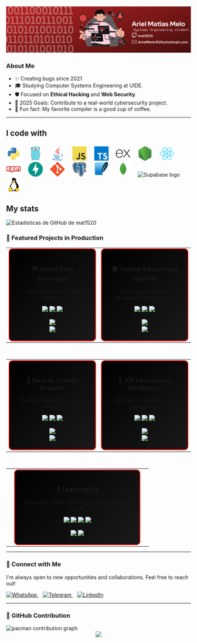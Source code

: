 ![Banner](images/BANNER.png)
### About Me

- ✨ Creating bugs since 2021
- 🎓 Studying Computer Systems Engineering at UIDE.
- 🛡️ Focused on **Ethical Hacking** and **Web Security**.
- 🎯 2025 Goals: Contribute to a real-world cybersecurity project.
- 🎲 Fun fact: My favorite compiler is a good cup of coffee.

---

<h2 align="left">I code with</h2>

###

<div align="left">
  <img src="https://raw.githubusercontent.com/devicons/devicon/master/icons/python/python-original.svg" height="40" alt="Python logo" />
  <img width="12" />
  <img src="https://raw.githubusercontent.com/devicons/devicon/master/icons/go/go-original.svg" height="40" alt="Go logo" />
  <img width="12" />
  <img src="https://raw.githubusercontent.com/devicons/devicon/master/icons/java/java-original.svg" height="40" alt="Java logo" />
  <img width="12" />
  <img src="https://raw.githubusercontent.com/devicons/devicon/master/icons/javascript/javascript-original.svg" height="40" alt="JavaScript logo" />
  <img width="12" />
  <img src="https://raw.githubusercontent.com/devicons/devicon/master/icons/typescript/typescript-original.svg" height="40" alt="TypeScript logo" />
  <img width="12" />
  <img src="https://raw.githubusercontent.com/devicons/devicon/master/icons/express/express-original.svg" height="40" alt="Express logo" />
  <img width="12" />
  <img src="https://raw.githubusercontent.com/devicons/devicon/master/icons/nodejs/nodejs-original.svg" height="40" alt="Node.js logo" />
  <img width="12" />
  <img src="https://raw.githubusercontent.com/devicons/devicon/master/icons/react/react-original.svg" height="40" alt="React logo" />
  <img width="12" />
  <img src="https://raw.githubusercontent.com/devicons/devicon/master/icons/npm/npm-original-wordmark.svg" height="40" alt="NPM logo" />
  <img width="12" />
  <img src="https://raw.githubusercontent.com/devicons/devicon/master/icons/fastapi/fastapi-original.svg" height="40" alt="FastAPI logo" />
  <img width="12" />
  <img src="https://raw.githubusercontent.com/devicons/devicon/master/icons/git/git-original.svg" height="40" alt="Git logo" />
  <img width="12" />
  <img src="https://raw.githubusercontent.com/devicons/devicon/master/icons/postgresql/postgresql-original.svg" height="40" alt="PostgreSQL logo" />
  <img width="12" />
  <img src="https://raw.githubusercontent.com/devicons/devicon/master/icons/sqlite/sqlite-original.svg" height="40" alt="SQLite logo" />
  <img width="12" />
  <img src="https://raw.githubusercontent.com/devicons/devicon/master/icons/mongodb/mongodb-original.svg" height="40" alt="MongoDB logo" />
  <img width="12" />
  <img src="https://raw.githubusercontent.com/simple-icons/simple-icons/develop/icons/supabase.svg" height="40" alt="Supabase logo" />
  <img width="12" />
  <img src="https://raw.githubusercontent.com/devicons/devicon/master/icons/linux/linux-original.svg" height="40" alt="Linux logo" />
</div>

###

<h2 align="left">My stats</h2>

![Estadísticas de GitHub de mat1520](https://github-readme-stats.vercel.app/api?username=mat1520&show_icons=true&theme=shadow_red&count_private=true&hide_border=true&rank_icon=github)




### 🚀 Featured Projects in Production

<!-- First row of projects -->
<table>
  <tr>
    <td align="center" width="50%">
      <div style="border: 2px solid #FF0000; border-radius: 10px; padding: 20px; background: linear-gradient(135deg, #000000 0%, #1a1a1a 100%);">
        <h3>💳 Credit Card Generator</h3>
        <p><em>Luhn Algorithm • Card Validation</em></p>
        <img src="https://img.shields.io/badge/JavaScript-F7DF1E?style=for-the-badge&logo=javascript&logoColor=black" />
        <img src="https://img.shields.io/badge/HTML5-E34F26?style=for-the-badge&logo=html5&logoColor=white" />
        <img src="https://img.shields.io/badge/CSS3-1572B6?style=for-the-badge&logo=css3&logoColor=white" />
        <br/><br/>
        <a href="https://github.com/mat1520/Credit-Card-Gen-Luhn">
          <img src="https://img.shields.io/badge/💻_Source_Code-000000?style=for-the-badge&logo=github&logoColor=white" />
        </a>
        <br/>
        <a href="https://credit-cart-gen-luhn.vercel.app">
          <img src="https://img.shields.io/badge/🌐_Live_Demo-FF0000?style=for-the-badge&logo=vercel&logoColor=white" />
        </a>
      </div>
    </td>
    <td align="center" width="50%">
      <div style="border: 2px solid #FF0000; border-radius: 10px; padding: 20px; background: linear-gradient(135deg, #000000 0%, #1a1a1a 100%);">
        <h3>📚 Yachay Educational Platform</h3>
        <p><em>Learning Platform • Academic Management</em></p>
        <img src="https://img.shields.io/badge/React-20232A?style=for-the-badge&logo=react&logoColor=61DAFB" />
        <img src="https://img.shields.io/badge/Node.js-43853D?style=for-the-badge&logo=node.js&logoColor=white" />
        <img src="https://img.shields.io/badge/PostgreSQL-316192?style=for-the-badge&logo=postgresql&logoColor=white" />
        <br/><br/>
        <a href="https://github.com/mat1520/yachay-app">
          <img src="https://img.shields.io/badge/💻_Source_Code-000000?style=for-the-badge&logo=github&logoColor=white" />
        </a>
        <br/>
        <a href="https://yachay-app.vercel.app/">
          <img src="https://img.shields.io/badge/🌐_Live_Demo-FF0000?style=for-the-badge&logo=vercel&logoColor=white" />
        </a>
      </div>
    </td>
  </tr>
</table>

<br/>

<!-- Second row of projects -->
<table>
  <tr>
    <td align="center" width="50%">
      <div style="border: 2px solid #FF0000; border-radius: 10px; padding: 20px; background: linear-gradient(135deg, #000000 0%, #1a1a1a 100%);">
        <h3>🏦 Buro de Crédito Ecuador</h3>
        <p><em>Credit Evaluation System • Fintech</em></p>
        <img src="https://img.shields.io/badge/HTML-E34F26?style=for-the-badge&logo=html5&logoColor=white" />
        <img src="https://img.shields.io/badge/JavaScript-F7DF1E?style=for-the-badge&logo=javascript&logoColor=black" />
        <img src="https://img.shields.io/badge/CSS-1572B6?style=for-the-badge&logo=css3&logoColor=white" />
        <br/><br/>
        <a href="https://github.com/mat1520/BURO-DE-CREDITO-EC">
          <img src="https://img.shields.io/badge/💻_Source_Code-000000?style=for-the-badge&logo=github&logoColor=white" />
        </a>
        <br/>
        <a href="https://buro.vercel.app/">
          <img src="https://img.shields.io/badge/🌐_Live_Demo-FF0000?style=for-the-badge&logo=vercel&logoColor=white" />
        </a>
      </div>
    </td>
    <td align="center" width="50%">
      <div style="border: 2px solid #FF0000; border-radius: 10px; padding: 20px; background: linear-gradient(135deg, #000000 0%, #1a1a1a 100%);">
        <h3>📄 API Facturación Electrónica</h3>
        <p><em>REST API • SRI Ecuador • Digital Billing</em></p>
        <img src="https://img.shields.io/badge/Python-3776AB?style=for-the-badge&logo=python&logoColor=white" />
        <img src="https://img.shields.io/badge/FastAPI-005571?style=for-the-badge&logo=fastapi&logoColor=white" />
        <img src="https://img.shields.io/badge/PostgreSQL-316192?style=for-the-badge&logo=postgresql&logoColor=white" />
        <br/><br/>
        <a href="https://github.com/mat1520/api-facturacion-electronica-ecuador">
          <img src="https://img.shields.io/badge/💻_Source_Code-000000?style=for-the-badge&logo=github&logoColor=white" />
        </a>
        <br/>
        <a href="https://api-facturacion-electronica-ecuador.onrender.com">
          <img src="https://img.shields.io/badge/🌐_API_Endpoint-FF0000?style=for-the-badge&logo=render&logoColor=white" />
        </a>
      </div>
    </td>
  </tr>
</table>

<br/>

<!-- Final featured project -->
<table>
  <tr>
    <td align="center">
      <div style="border: 2px solid #FF0000; border-radius: 10px; padding: 20px; background: linear-gradient(135deg, #000000 0%, #1a1a1a 100%); width: 80%;">
        <h3>📖 Learning Git</h3>
        <p><em>Complete Guide • Version Control • Google OAuth</em></p>
        <img src="https://img.shields.io/badge/Git-F05032?style=for-the-badge&logo=git&logoColor=white" />
        <img src="https://img.shields.io/badge/GitHub-100000?style=for-the-badge&logo=github&logoColor=white" />
        <img src="https://img.shields.io/badge/Google_OAuth-4285F4?style=for-the-badge&logo=google&logoColor=white" />
        <img src="https://img.shields.io/badge/TypeScript-007ACC?style=for-the-badge&logo=typescript&logoColor=white" />
        <br/><br/>
        <a href="https://github.com/mat1520/Learning-Git">
          <img src="https://img.shields.io/badge/💻_Source_Code-000000?style=for-the-badge&logo=github&logoColor=white" />
        </a>
        <a href="https://learning-git-hazel.vercel.app">
          <img src="https://img.shields.io/badge/🌐_Live_Demo-FF0000?style=for-the-badge&logo=vercel&logoColor=white" />
        </a>
      </div>
    </td>
  </tr>
</table>
  
</div>

---
### 🤝 Connect with Me

I'm always open to new opportunities and collaborations. Feel free to reach out!

<p align="left">
  <a href="https://api.whatsapp.com/send?phone=593984403461&text=Hi%20Ariel,%20I%20saw%20your%20GitHub%20profile!" target="_blank">
    <img src="https://raw.githubusercontent.com/maurodesouza/profile-readme-generator/master/src/assets/icons/social/whatsapp/default.svg" width="40" height="40" alt="WhatsApp" />
  </a>
  &nbsp;&nbsp;
  <a href="https://t.me/MAT3810" target="_blank">
    <img src="https://raw.githubusercontent.com/maurodesouza/profile-readme-generator/master/src/assets/icons/social/telegram/default.svg" width="40" height="40" alt="Telegram" />
  </a>
  &nbsp;&nbsp;
  <a href="https://www.linkedin.com/in/ariel-matias-melo-pazmi%C3%B1o-6a07b9175/" target="_blank">
    <img src="https://raw.githubusercontent.com/maurodesouza/profile-readme-generator/master/src/assets/icons/social/linkedin/default.svg" width="40" height="40" alt="LinkedIn" />
  </a>
</p>

---

### 🐍 GitHub Contribution
<picture>
  <source media="(prefers-color-scheme: dark)" srcset="https://raw.githubusercontent.com/mat1520/mat1520/output/pacman-contribution-graph-dark.svg">
  <source media="(prefers-color-scheme: light)" srcset="https://raw.githubusercontent.com/mat1520/mat1520/output/pacman-contribution-graph.svg">
  <img alt="pacman contribution graph" src="https://raw.githubusercontent.com/mat1520/mat1520/output/pacman-contribution-graph.svg">
</picture>



<div align="center">
  <img src="https://capsule-render.vercel.app/api?type=waving&color=FF0000&height=100&section=footer"/>
</div>

